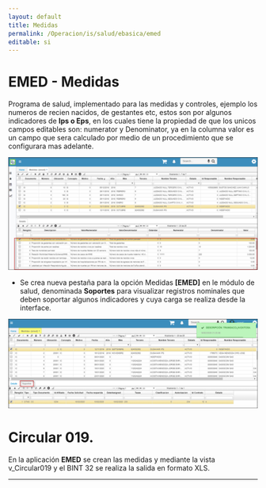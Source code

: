 ```yaml
---
layout: default  
title: Medidas  
permalink: /Operacion/is/salud/ebasica/emed  
editable: si  
---  
```


# EMED -  Medidas  

Programa de salud, implementado para las medidas y controles,  ejemplo los numeros de recien nacidos, de gestantes etc, estos son por algunos indicadores de **Ips o Eps**, en los cuales tiene la propiedad de que los unicos campos editables son: numerator y Denominator, ya en la columna valor es un campo que sera calculado por medio de un procedimiento que se configurara mas adelante.    

![](emed1.png)  

* Se crea nueva pestaña para la opción Medidas **[EMED]** en le módulo de salud, denominada **Soportes** para visualizar registros nominales que deben soportar algunos indicadores y cuya carga se realiza desde la interface.  



![](emed2.png)  

# Circular 019.  

En la aplicación **EMED** se crean las medidas y mediante la vista v_Circular019 y el BINT 32 se realiza la salida en formato XLS.  

*****





